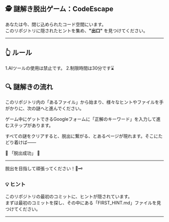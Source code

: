 ## 🕵️ 謎解き脱出ゲーム：CodeEscape
あなたは今、閉じ込められたコード空間にいます。  
このリポジトリに隠されたヒントを集め、**"出口"** を見つけてください。

---
## 👆 ルール
1.AIツールの使用は禁止です。
2.制限時間は30分です⌛


## 🔍 謎解きの流れ
このリポジトリ内の「あるファイル」から始まり、様々なヒントやファイルを手がかりに、次の謎へと進んでください。

ゲーム中にゲットできるGoogleフォームに「正解のキーワード」を入力して進むステップがあります。

すべての謎をクリアすると、脱出に繋がる、とあるページが現れます。そこにたどり着けば――

🎉 「脱出成功」 🎉

---

脱出を目指して頑張ってください！🚪🗝️


### 💡 ヒント
このリポジトリの最初のコミットに、ヒントが隠されています。  
まずは最初のコミットを探し、その中にある「FIRST_HINT.md」ファイルを見つけてください。

---





